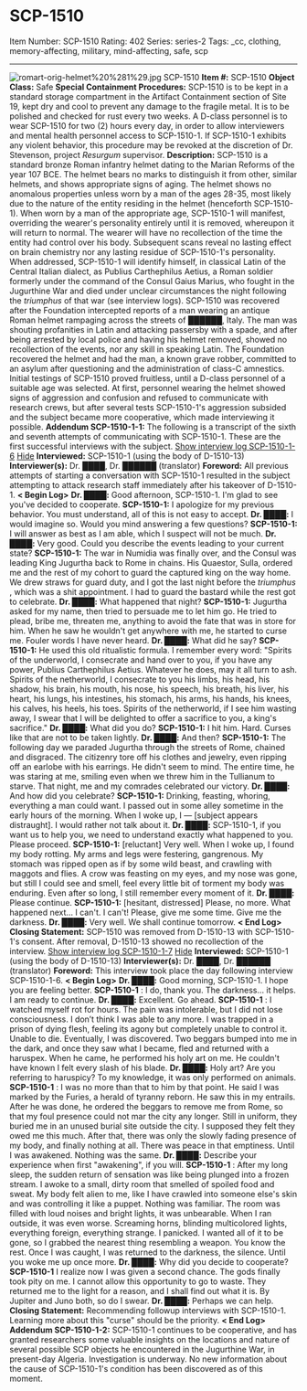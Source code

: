 # SCP-1510
Item Number: SCP-1510
Rating: 402
Series: series-2
Tags: _cc, clothing, memory-affecting, military, mind-affecting, safe, scp

---

![romart-orig-helmet%20%281%29.jpg](https://scp-wiki.wdfiles.com/local--files/scp-1510/romart-orig-helmet%20%281%29.jpg)
SCP-1510
**Item #:** SCP-1510
**Object Class:** Safe
**Special Containment Procedures:** SCP-1510 is to be kept in a standard storage compartment in the Artifact Containment section of Site 19, kept dry and cool to prevent any damage to the fragile metal. It is to be polished and checked for rust every two weeks. A D-class personnel is to wear SCP-1510 for two (2) hours every day, in order to allow interviewers and mental health personnel access to SCP-1510-1. If SCP-1510-1 exhibits any violent behavior, this procedure may be revoked at the discretion of Dr. Stevenson, project _Resurgum_ supervisor.
**Description:** SCP-1510 is a standard bronze Roman infantry helmet dating to the Marian Reforms of the year 107 BCE. The helmet bears no marks to distinguish it from other, similar helmets, and shows appropriate signs of aging. The helmet shows no anomalous properties unless worn by a man of the ages 28-35, most likely due to the nature of the entity residing in the helmet (henceforth SCP-1510-1). When worn by a man of the appropriate age, SCP-1510-1 will manifest, overriding the wearer's personality entirely until it is removed, whereupon it will return to normal. The wearer will have no recollection of the time the entity had control over his body. Subsequent scans reveal no lasting effect on brain chemistry nor any lasting residue of SCP-1510-1's personality.
When addressed, SCP-1510-1 will identify himself, in classical Latin of the Central Italian dialect, as Publius Carthephilus Aetius, a Roman soldier formerly under the command of the Consul Gaius Marius, who fought in the Jugurthine War and died under unclear circumstances the night following the _triumphus_ of that war (see interview logs).
SCP-1510 was recovered after the Foundation intercepted reports of a man wearing an antique Roman helmet rampaging across the streets of ██████, Italy. The man was shouting profanities in Latin and attacking passersby with a spade, and after being arrested by local police and having his helmet removed, showed no recollection of the events, nor any skill in speaking Latin. The Foundation recovered the helmet and had the man, a known grave robber, committed to an asylum after questioning and the administration of class-C amnestics. Initial testings of SCP-1510 proved fruitless, until a D-class personnel of a suitable age was selected. At first, personnel wearing the helmet showed signs of aggression and confusion and refused to communicate with research crews, but after several tests SCP-1510-1's aggression subsided and the subject became more cooperative, which made interviewing it possible.
**Addendum SCP-1510-1-1:** The following is a transcript of the sixth and seventh attempts of communicating with SCP-1510-1. These are the first successful interviews with the subject.
[Show interview log SCP-1510-1-6](javascript:;)
[Hide](javascript:;)
**Interviewed:** SCP-1510-1 (using the body of D-1510-13)
**Interviewer(s):** Dr. ████, Dr. ██████ (translator)
**Foreword:** All previous attempts of starting a conversation with SCP-1510-1 resulted in the subject attempting to attack research staff immediately after his takeover of D-1510-1.
**< Begin Log>**
**Dr. ████:** Good afternoon, SCP-1510-1. I'm glad to see you've decided to cooperate.
**SCP-1510-1:** I apologize for my previous behavior. You must understand, all of this is not easy to accept.
**Dr. ████:** I would imagine so. Would you mind answering a few questions?
**SCP-1510-1:** I will answer as best as I am able, which I suspect will not be much.
**Dr. ████:** Very good. Could you describe the events leading to your current state?
**SCP-1510-1:** The war in Numidia was finally over, and the Consul was leading King Jugurtha back to Rome in chains. His Quaestor, Sulla, ordered me and the rest of my cohort to guard the captured king on the way home. We drew straws for guard duty, and I got the last night before the _triumphus_ , which was a shit appointment. I had to guard the bastard while the rest got to celebrate.
**Dr. ████:** What happened that night?
**SCP-1510-1:** Jugurtha asked for my name, then tried to persuade me to let him go. He tried to plead, bribe me, threaten me, anything to avoid the fate that was in store for him. When he saw he wouldn't get anywhere with me, he started to curse me. Fouler words I have never heard.
**Dr. ████:** What did he say?
**SCP-1510-1:** He used this old ritualistic formula. I remember every word: "Spirits of the underworld, I consecrate and hand over to you, if you have any power, Publius Carthephilus Aetius. Whatever he does, may it all turn to ash. Spirits of the netherworld, I consecrate to you his limbs, his head, his shadow, his brain, his mouth, his nose, his speech, his breath, his liver, his heart, his lungs, his intestines, his stomach, his arms, his hands, his knees, his calves, his heels, his toes. Spirits of the netherworld, if I see him wasting away, I swear that I will be delighted to offer a sacrifice to you, a king's sacrifice."
**Dr. ████:** What did you do?
**SCP-1510-1:** I hit him. Hard. Curses like that are not to be taken lightly.
**Dr. ████:** And then?
**SCP-1510-1:** The following day we paraded Jugurtha through the streets of Rome, chained and disgraced. The citizenry tore off his clothes and jewelry, even ripping off an earlobe with his earrings. He didn't seem to mind. The entire time, he was staring at me, smiling even when we threw him in the Tullianum to starve. That night, me and my comrades celebrated our victory.
**Dr. ████:** And how did you celebrate?
**SCP-1510-1:** Drinking, feasting, whoring, everything a man could want. I passed out in some alley sometime in the early hours of the morning. When I woke up, I — [subject appears distraught]. I would rather not talk about it.
**Dr. ████:** SCP-1510-1, if you want us to help you, we need to understand exactly what happened to you. Please proceed.
**SCP-1510-1:** [reluctant] Very well. When I woke up, I found my body rotting. My arms and legs were festering, gangrenous. My stomach was ripped open as if by some wild beast, and crawling with maggots and flies. A crow was feasting on my eyes, and my nose was gone, but still I could see and smell, feel every little bit of torment my body was enduring. Even after so long, I still remember every moment of it.
**Dr. ████:** Please continue.
**SCP-1510-1:** [hesitant, distressed] Please, no more. What happened next… I can't. I can't! Please, give me some time. Give me the darkness.
**Dr. ████:** Very well. We shall continue tomorrow.
**< End Log>**
**Closing Statement:** SCP-1510 was removed from D-1510-13 with SCP-1510-1's consent. After removal, D-1510-13 showed no recollection of the interview.
[Show interview log SCP-1510-1-7](javascript:;)
[Hide](javascript:;)
**Interviewed:** SCP-1510-1 (using the body of D-1510-13)
**Interviewer(s):** Dr. ████, Dr. ██████ (translator)
**Foreword:** This interview took place the day following interview SCP-1510-1-6.
**< Begin Log>**
**Dr. ████:** Good morning, SCP-1510-1. I hope you are feeling better.
**SCP-1510-1** : I do, thank you. The darkness… it helps. I am ready to continue.
**Dr. ████:** Excellent. Go ahead.
**SCP-1510-1** : I watched myself rot for hours. The pain was intolerable, but I did not lose consciousness. I don’t think I was able to any more. I was trapped in a prison of dying flesh, feeling its agony but completely unable to control it. Unable to die. Eventually, I was discovered. Two beggars bumped into me in the dark, and once they saw what I became, fled and returned with a haruspex. When he came, he performed his holy art on me. He couldn't have known I felt every slash of his blade.
**Dr. ████:** Holy art? Are you referring to haruspicy? To my knowledge, it was only performed on animals.
**SCP-1510-1** : I was no more than that to him by that point. He said I was marked by the Furies, a herald of tyranny reborn. He saw this in my entrails. After he was done, he ordered the beggars to remove me from Rome, so that my foul presence could not mar the city any longer. Still in uniform, they buried me in an unused burial site outside the city. I supposed they felt they owed me this much. After that, there was only the slowly fading presence of my body, and finally nothing at all. There was peace in that emptiness. Until I was awakened. Nothing was the same.
**Dr. ████:** Describe your experience when first "awakening", if you will.
**SCP-1510-1** : After my long sleep, the sudden return of sensation was like being plunged into a frozen stream. I awoke to a small, dirty room that smelled of spoiled food and sweat. My body felt alien to me, like I have crawled into someone else's skin and was controlling it like a puppet. Nothing was familiar. The room was filled with loud noises and bright lights, it was unbearable. When I ran outside, it was even worse. Screaming horns, blinding multicolored lights, everything foreign, everything strange. I panicked. I wanted all of it to be gone, so I grabbed the nearest thing resembling a weapon. You know the rest. Once I was caught, I was returned to the darkness, the silence. Until you woke me up once more.
**Dr. ████:** Why did you decide to cooperate?
**SCP-1510-1** I realize now I was given a second chance. The gods finally took pity on me. I cannot allow this opportunity to go to waste. They returned me to the light for a reason, and I shall find out what it is. By Jupiter and Juno both, so do I swear.
**Dr. ████:** Perhaps we can help.
**Closing Statement:** Recommending followup interviews with SCP-1510-1. Learning more about this "curse" should be the priority.
**< End Log>**
**Addendum SCP-1510-1-2:** SCP-1510-1 continues to be cooperative, and has granted researchers some valuable insights on the locations and nature of several possible SCP objects he encountered in the Jugurthine War, in present-day Algeria. Investigation is underway. No new information about the cause of SCP-1510-1's condition has been discovered as of this moment.